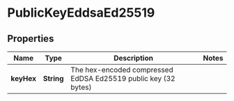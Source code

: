 

# PublicKeyEddsaEd25519


## Properties

| Name | Type | Description | Notes |
|------------ | ------------- | ------------- | -------------|
|**keyHex** | **String** | The hex-encoded compressed EdDSA Ed25519 public key (32 bytes) |  |



